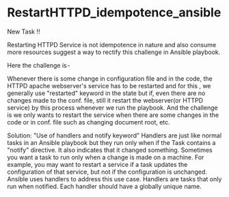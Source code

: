# RestartHTTPD_idempotence_ansible
New Task !!

Restarting HTTPD Service is not idempotence in nature and also consume more resources suggest a way to rectify this challenge in Ansible playbook.

Here the challenge is - 

Whenever there is some change in configuration file and in the code, the HTTPD apache webserver's service has to be restarted and for this , we generally use "restarted" keyword in the state but if, even there are no changes made to the conf. file, still it restart the webserver(or HTTPD service) by this process whenever we run the playbook. And the challenge is we only wants to restart the service when there are some changes in the code or in conf. file such as changing document root, etc.

Solution: "Use of handlers and notify keyword"
Handlers are just like normal tasks in an Ansible playbook but they run only when if the Task contains a "notify" directive. It also indicates that it changed something.
Sometimes you want a task to run only when a change is made on a machine. For example, you may want to restart a service if a task updates the configuration of that service, but not if the configuration is unchanged. Ansible uses handlers to address this use case. Handlers are tasks that only run when notified. Each handler should have a globally unique name.


